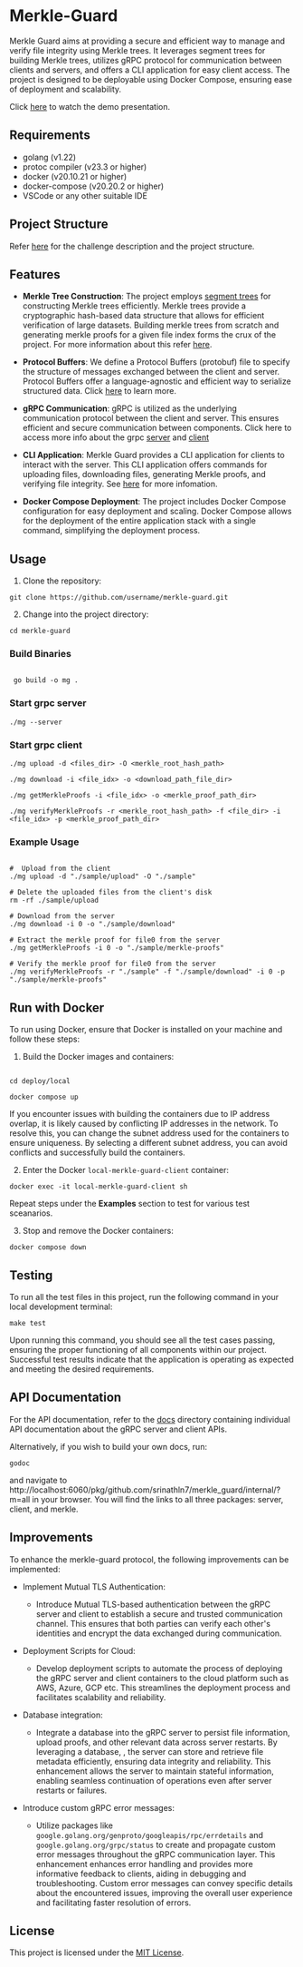 # Merkle-Guard

Merkle Guard aims at providing a secure and efficient way to manage and verify file integrity using Merkle trees. It leverages  segment trees for building Merkle trees, utilizes gRPC protocol for communication between clients and servers, and offers a CLI application for easy client access. The project is designed to be deployable using Docker Compose, ensuring ease of deployment and scalability.

Click [here](https://youtu.be/zx56EzxxuK4) to watch the demo presentation. 

## Requirements

* golang (v1.22)
* protoc compiler (v23.3 or higher)
* docker (v20.10.21 or higher)
* docker-compose (v20.20.2 or higher)
* VSCode or any other suitable IDE

## Project Structure

Refer [here](https://github.com/srinathLN7/merkle-guard/blob/main/OVERVIEW.md) for the challenge description and the project structure.

## Features

- **Merkle Tree Construction**: The project employs [segment trees](https://en.wikipedia.org/wiki/Segment_tree) for constructing Merkle trees efficiently. Merkle trees provide a cryptographic hash-based data structure that allows for efficient verification of large datasets. Building merkle trees from scratch and generating merkle proofs for a given file index forms the crux of the project. For more information about this refer [here](https://github.com/srinathln7/merkle-guard/tree/main/internal/merkle).  

- **Protocol Buffers**: We define a Protocol Buffers (protobuf) file to specify the structure of messages exchanged between the client and server. Protocol Buffers offer a language-agnostic and efficient way to serialize structured data. Click [here](https://github.com/srinathln7/merkle-guard/tree/main/api/v1/proto) to learn more.

- **gRPC Communication**: gRPC is utilized as the underlying communication protocol between the client and server. This ensures efficient and secure communication between components. Click here to access more info about the grpc [server](https://github.com/srinathln7/merkle-guard/tree/main/internal/server) and [client](https://github.com/srinathln7/merkle-guard/tree/main/internal/client)

- **CLI Application**: Merkle Guard provides a CLI application for clients to interact with the server. This CLI application offers commands for uploading files, downloading files, generating Merkle proofs, and verifying file integrity. See [here](https://github.com/srinathln7/merkle-guard/tree/main/cmd) for more infomation.

- **Docker Compose Deployment**: The project includes Docker Compose configuration for easy deployment and scaling. Docker Compose allows for the deployment of the entire application stack with a single command, simplifying the deployment process.


## Usage

1. Clone the repository:

```
git clone https://github.com/username/merkle-guard.git
```

2. Change into the project directory:

```
cd merkle-guard
```

### Build Binaries

```
 
 go build -o mg .

```

### Start grpc server

```
./mg --server

```

### Start grpc client

```
./mg upload -d <files_dir> -O <merkle_root_hash_path>

./mg download -i <file_idx> -o <download_path_file_dir>

./mg getMerkleProofs -i <file_idx> -o <merkle_proof_path_dir>

./mg verifyMerkleProofs -r <merkle_root_hash_path> -f <file_dir> -i <file_idx> -p <merkle_proof_path_dir> 
```

### Example Usage

```

#  Upload from the client
./mg upload -d "./sample/upload" -O "./sample"

# Delete the uploaded files from the client's disk
rm -rf ./sample/upload

# Download from the server
./mg download -i 0 -o "./sample/download"

# Extract the merkle proof for file0 from the server
./mg getMerkleProofs -i 0 -o "./sample/merkle-proofs"

# Verify the merkle proof for file0 from the server
./mg verifyMerkleProofs -r "./sample" -f "./sample/download" -i 0 -p "./sample/merkle-proofs"
```

## Run with Docker

To run using Docker, ensure that Docker is installed on your machine and follow these steps:

1. Build the Docker images and containers:

```

cd deploy/local

docker compose up

```

If you encounter issues with building the containers due to IP address overlap, it is likely caused by conflicting IP addresses in the network. To resolve this, you can change the subnet address used for the containers to ensure uniqueness. By selecting a different subnet address, you can avoid conflicts and successfully build the containers.

2. Enter the Docker `local-merkle-guard-client` container:

```
docker exec -it local-merkle-guard-client sh
```

Repeat steps under the **Examples** section to test for various test sceanarios. 

3. Stop and remove the Docker containers:

```
docker compose down
```

## Testing


To run all the test files in this project, run the following command in your local development terminal:

```
make test
```

Upon running this command, you should see all the test cases passing, ensuring the proper functioning of all components within our project. Successful test results indicate that the application is operating as expected and meeting the desired requirements. 


## API Documentation

For the API documentation, refer to the [docs](https://github.com/srinathln7/merkle-guard/tree/main/docs) directory containing individual API documentation about the gRPC server and client APIs.

Alternatively, if you wish to build your own docs, run:

```
godoc 
```

and navigate to http://localhost:6060/pkg/github.com/srinathln7/merkle_guard/internal/?m=all in your browser. You will find the links to all three packages: server, client, and merkle.

## Improvements

To enhance the merkle-guard protocol, the following improvements can be implemented:

* Implement Mutual TLS Authentication:
  - Introduce Mutual TLS-based authentication between the gRPC server and client to establish a secure and trusted communication channel. This ensures that both parties can verify each other's identities and encrypt the data exchanged during communication.

* Deployment Scripts for Cloud:
  - Develop deployment scripts to automate the process of deploying the gRPC server and client containers to the cloud platform such as AWS, Azure, GCP etc. This streamlines the deployment process and facilitates scalability and reliability.

* Database integration:
  -  Integrate a database into the gRPC server to persist file information, upload proofs, and other relevant data across server restarts. By leveraging a database, , the server can store and retrieve file metadata efficiently, ensuring data integrity and reliability. This enhancement allows the server to maintain stateful information, enabling seamless continuation of operations even after server restarts or failures. 

* Introduce custom gRPC error messages:
  - Utilize packages like `google.golang.org/genproto/googleapis/rpc/errdetails` and `google.golang.org/grpc/status` to create and propagate custom error messages throughout the gRPC communication layer. This enhancement enhances error handling and provides more informative feedback to clients, aiding in debugging and troubleshooting. Custom error messages can convey specific details about the encountered issues, improving the overall user experience and facilitating faster resolution of errors.
  
## License

This project is licensed under the [MIT License](LICENSE).
